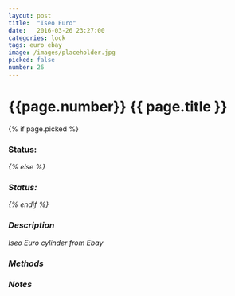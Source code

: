 ```yaml
---
layout: post
title:  "Iseo Euro"
date:   2016-03-26 23:27:00
categories: lock
tags: euro ebay
image: /images/placeholder.jpg
picked: false
number: 26
---
```


# {{page.number}} {{ page.title }}

{% if page.picked %}
### Status: <i class="fa fa-unlock"/>
{% else %}
### Status: <i class="fa fa-lock"/>
{% endif %}

### Description

Iseo Euro cylinder from Ebay

### Methods

### Notes
